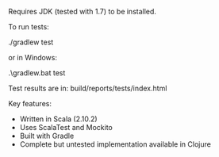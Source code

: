 Requires JDK (tested with 1.7) to be installed.

To run tests:

./gradlew test

or in Windows:

.\gradlew.bat test

Test results are in: build/reports/tests/index.html

Key features:
- Written in Scala (2.10.2)
- Uses ScalaTest and Mockito
- Built with Gradle
- Complete but untested implementation available in Clojure
